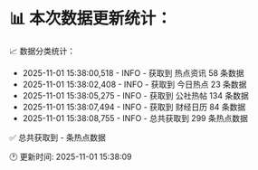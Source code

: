 📊 本次数据更新统计：
==========================

📈 数据分类统计：
- 2025-11-01 15:38:00,518 - INFO - 获取到 热点资讯 58 条数据
- 2025-11-01 15:38:02,408 - INFO - 获取到 今日热点 23 条数据
- 2025-11-01 15:38:05,275 - INFO - 获取到 公社热帖 134 条数据
- 2025-11-01 15:38:07,494 - INFO - 获取到 财经日历 84 条数据
- 2025-11-01 15:38:08,755 - INFO - 总共获取到 299 条热点数据

✅ 总共获取到 - 条热点数据

🕐 更新时间: 2025-11-01 15:38:09
